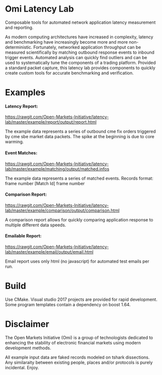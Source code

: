 # Omi Latency Lab
Composable tools for automated network application latency measurement and reporting.

As modern computing architectures have increased in complexity, latency and benchmarking have increasingly become more and more non-deterministic. Fortunately, networked application throughput can be measured scientifically by matching outbound response events to inbound trigger events.  Automated analysis can quickly find outliers and can be used to systematically tune the components of a trading platform.  Provided a standard packet capture, this latency lab provides components to quickly create custom tools for accurate benchmarking and verification.

# Examples
#### Latency Report:

https://rawgit.com/Open-Markets-Initiative/latency-lab/master/example/report/output/report.html

The example data represents a series of outbound cme fix orders triggered by cme sbe market data packets. The spike at the beginning is due to core warming.

#### Event Matches:

https://rawgit.com/Open-Markets-Initiative/latency-lab/master/example/matching/output/matched.infos

The example data represents a series of matched events.  Records format: 
    frame number [Match Id] frame number

#### Comparison Report:

https://rawgit.com/Open-Markets-Initiative/latency-lab/master/example/comparison/output/comparison.html

A comparison report allows for quickly comparing application response to multiple different data speeds.

#### Emailable Report:

https://rawgit.com/Open-Markets-Initiative/latency-lab/master/example/email/output/email.html

Email report uses only html (no javascript) for automated test emails per run.


# Build
Use CMake. Visual studio 2017 projects are provided for rapid development.  Some program templates contain a dependency on boost 1.64.  

# Disclaimer
The Open Markets Initiative (Omi) is a group of technologists dedicated to enhancing the stability of electronic financial markets using modern development methods.

All example input data are faked records modeled on tshark dissections. Any similaraity between existing people, places and/or protocols is purely incidental. Enjoy.
